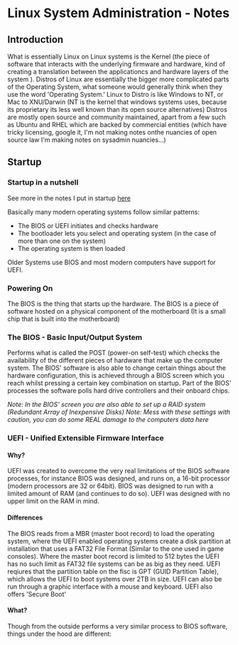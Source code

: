 # Linux System Administration - Notes
## Introduction
What is essentially Linux on Linux systems is the Kernel (the piece of software that interacts with the underlying firmware and hardware, kind of creating a translation between the applicationcs and hardware layers of the system ).
Distros of Linux are essentially the bigger more complicated parts of the Operating System, what someone would generally think when they use the word 'Operating System.'
Linux to Distro is like Windows to NT, or Mac to XNU/Darwin (NT is the kernel that windows systems uses, because its proprietary its less well known than its open source alternatives)
Distros are mostly open source and community maintained, apart from a few such as Ubuntu and RHEL which are backed by commercial entities (which have tricky licensing, google it, I'm not making notes onthe nuancies of open source law I'm making notes on sysadmin nuancies...)


## Startup
### Startup in a nutshell
See more in the notes I put in startup [here](<./Linux Boot Loader Notes.md>)

Basically many modern operating systems follow similar patterns:

* The BIOS or UEFI initiates and checks hardware
* The bootloader lets you select and operating system (in the case of more than one on the system)
* The operating system is then loaded

Older Systems use BIOS and most modern computers have support for UEFI.

### Powering On

The BIOS is the thing that starts up the hardware. The BIOS is a piece of software hosted on a physical component of the motherboard (It is a small chip that is built into the motherboard)

### The BIOS - Basic Input/Output System

Performs what is called the POST (power-on self-test) which checks the availability of the different pieces of hardware that make up the computer system. The BIOS' software is also able to change certain things about the hardware configuration, this is achieved through a BIOS screen which you reach whilst pressing a certain key combination on startup.
Part of the BIOS' processes the software polls hard drive controllers and their onboard chips.

_Note: In the BIOS' screen you are also able to set up a RAID system (Redundant Array of Inexpensive Disks)_
_Note: Mess with these settings with caution, you can do some REAL damage to the computers data here_


### UEFI - Unified Extensible Firmware Interface

#### Why?
UEFI was created to overcome the very real limitations of the BIOS software processes, for instance BIOS was designed, and runs on, a 16-bit processor (modern processors are 32 or 64bit).
BIOS was designed to run with a limited amount of RAM (and continues to do so). UEFI was designed with no upper limit on the RAM in mind. 

#### Differences
The BIOS reads from a MBR (master boot record) to load the operating system, where the UEFI enabled operating systems create a disk partition at installation that uses a FAT32 File Format (Similar to the one used in game consoles). Where the master boot record is limited to 512 bytes the UEFI has no such limit as FAT32 file systems can be as big as they need.
UEFI reqiures that the partition table on the fisc is GPT (GUID Partition Table), which allows the UEFI to boot systems over 2TB in size.
UEFI can also be run through a graphic interface with a mouse and keyboard. 
UEFI also offers 'Secure Boot'

#### What?
Though from the outside performs a very similar process to BIOS software, things under the hood are different:






